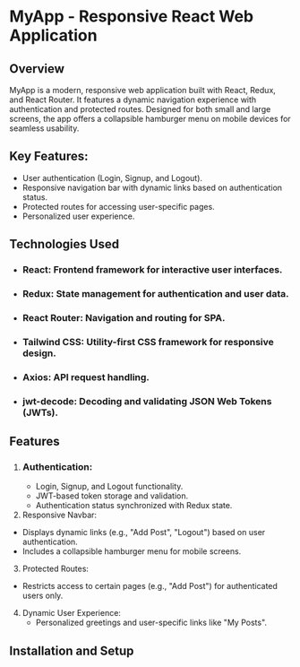 # MyApp - Responsive React Web Application

## Overview
MyApp is a modern, responsive web application built with React, Redux, and React Router. 
It features a dynamic navigation experience with authentication and protected routes. Designed 
for both small and large screens, the app offers a collapsible hamburger menu on mobile devices for seamless usability.

## Key Features:
- User authentication (Login, Signup, and Logout).
- Responsive navigation bar with dynamic links based on authentication status.
- Protected routes for accessing user-specific pages.
- Personalized user experience.

##

## Technologies Used
- ### React: Frontend framework for interactive user interfaces.
- ### Redux: State management for authentication and user data.
-  ### React Router: Navigation and routing for SPA.
-  ### Tailwind CSS: Utility-first CSS framework for responsive design.
-  ### Axios: API request handling.
-  ### jwt-decode: Decoding and validating JSON Web Tokens (JWTs).

  ##
## Features
1. ### Authentication:
   - Login, Signup, and Logout functionality.
   - JWT-based token storage and validation.
   - Authentication status synchronized with Redux state.
2. Responsive Navbar:
 - Displays dynamic links (e.g., "Add Post", "Logout") based on user authentication.
 - Includes a collapsible hamburger menu for mobile screens.
3. Protected Routes:
 - Restricts access to certain pages (e.g., "Add Post") for authenticated users only.
4. Dynamic User Experience:
   - Personalized greetings and user-specific links like "My Posts".
##

## Installation and Setup


